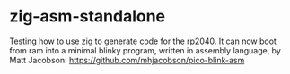 # zig-asm-standalone

Testing how to use zig to generate code for the rp2040.
It can now boot from ram into a minimal blinky program, written in assembly language, by Matt Jacobson:
https://github.com/mhjacobson/pico-blink-asm
